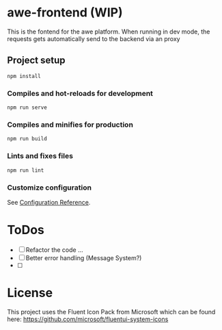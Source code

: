 # awe-frontend (WIP)

This is the fontend for the awe platform. When running in dev mode, the requests gets automatically send to the backend via an proxy 

## Project setup
```
npm install
```

### Compiles and hot-reloads for development
```
npm run serve
```

### Compiles and minifies for production
```
npm run build
```

### Lints and fixes files
```
npm run lint
```

### Customize configuration
See [Configuration Reference](https://cli.vuejs.org/config/).
# ToDos

- [ ] Refactor the code ...
- [ ] Better error handling (Message System?)
- [ ] 

# License

This project uses the Fluent Icon Pack from Microsoft which can be found here:
https://github.com/microsoft/fluentui-system-icons